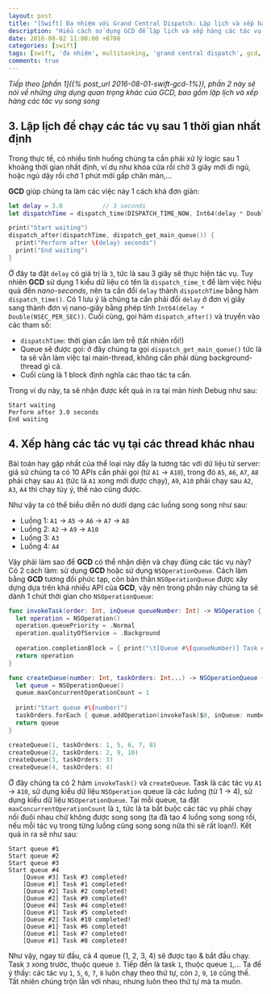 ```yaml
---
layout: post
title: "[Swift] Đa nhiệm với Grand Central Dispatch: Lập lịch và xếp hàng các tác vụ song song"
description: "Hiểu cách sử dụng GCD để lập lịch và xếp hàng các tác vụ song song trong Swift & iOS"
date: 2016-08-02 11:00:00 +0700
categories: [swift]
tags: [swift, 'đa nhiệm', multitasking, 'grand central dispatch', gcd, objective-c]
comments: true
---
```


*Tiếp theo [phần 1]({% post_url 2016-08-01-swift-gcd-1%}), phần 2 này sẽ nói về những ứng dụng quan trọng khác của GCD, bao gồm lập lịch và xếp hàng các tác vụ song song*

## 3. Lập lịch để chạy các tác vụ sau 1 thời gian nhất định ##

Trong thực tế, có nhiều tình huống chúng ta cần phải xử lý logic sau 1 khoảng thời gian nhất định, ví dụ như khóa cửa rồi chờ 3 giây mới đi ngủ, hoặc ngủ dậy rồi chờ 1 phút mới gấp chăn màn,...

**GCD** giúp chúng ta làm các việc này 1 cách khá đơn giản:

```swift
let delay = 3.0           // 3 seconds
let dispatchTime = dispatch_time(DISPATCH_TIME_NOW, Int64(delay * Double(NSEC_PER_SEC)))

print("Start waiting")
dispatch_after(dispatchTime, dispatch_get_main_queue()) { 
  print("Perform after \(delay) seconds")
  print("End waiting")
}
```

Ở đây ta đặt `delay` có giá trị là `3`, tức là sau 3 giây sẽ thực hiện tác vụ. Tuy nhiên **GCD** sử dụng 1 kiểu dữ liệu có tên là `dispatch_time_t` để làm việc hiệu quả đến *nano-seconds*, nên ta cần đổi `delay` thành `dispatchTime` bằng hàm `dispatch_time()`. Có 1 lưu ý là chúng ta cần phải đổi `delay` ở đơn vị giây sang thành đơn vị nano-giây bằng phép tính `Int64(delay * Double(NSEC_PER_SEC))`. Cuối cùng, gọi hàm `dispatch_after()` và truyền vào các tham số:

* `dispatchTime`: thời gian cần làm trễ (tất nhiên rồi!)
* Queue sẽ được gọi: ở đây chúng ta gọi `dispatch_get_main_queue()` tức là ta sẽ vẫn làm việc tại main-thread, không cần phải dùng background-thread gì cả.
* Cuối cùng là 1 block định nghĩa các thao tác ta cần.

Trong ví dụ này, ta sẽ nhận được kết quả in ra tại màn hình Debug như sau:

```
Start waiting
Perform after 3.0 seconds
End waiting
```

## 4. Xếp hàng các tác vụ tại các thread khác nhau ##

Bài toán hay gặp nhất của thể loại này đấy là tương tác với dữ liệu từ server: giả sử chúng ta có 10 APIs cần phải gọi (từ `A1` -> `A10`), trong đó `A5`, `A6`, `A7`, `A8` phải chạy sau `A1` (tức là `A1` xong mới được chạy), `A9`, `A10` phải chạy sau `A2`, `A3`, `A4` thì chạy tùy ý, thế nào cũng được.

Như vậy ta có thể biểu diễn nó dưới dạng các luồng song song như sau:

* Luồng 1: `A1` -> `A5` -> `A6` -> `A7` -> `A8`
* Luồng 2: `A2` -> `A9` -> `A10`
* Luồng 3: `A3`
* Luồng 4: `A4`

Vậy phải làm sao để **GCD** có thể nhận diện và chạy đúng các tác vụ này? Có 2 cách làm: sử dụng **GCD** hoặc sử dụng `NSOperationQueue`. Cách làm bằng **GCD** tương đối phức tạp, còn bản thân `NSOperationQueue` được xây dựng dựa trên khá nhiều API của **GCD**, vậy nên trong phần này chúng ta sẽ dành 1 chút thời gian cho `NSOperationQueue`:

```swift
func invokeTask(order: Int, inQueue queueNumber: Int) -> NSOperation {
  let operation = NSOperation()
  operation.queuePriority = .Normal
  operation.qualityOfService = .Background
  
  operation.completionBlock = { print("\t[Queue #\(queueNumber)] Task #\(order) completed!") }
  return operation
}

func createQueue(number: Int, taskOrders: Int...) -> NSOperationQueue {
  let queue = NSOperationQueue()
  queue.maxConcurrentOperationCount = 1
  
  print("Start queue #\(number)")
  taskOrders.forEach { queue.addOperation(invokeTask($0, inQueue: number)) }
  return queue
}

createQueue(1, taskOrders: 1, 5, 6, 7, 8)
createQueue(2, taskOrders: 2, 9, 10)
createQueue(3, taskOrders: 3)
createQueue(4, taskOrders: 4)
```

Ở đây chúng ta có 2 hàm `invokeTask()` và `createQueue`. Task là các tác vụ `A1` -> `A10`, sử dụng kiểu dữ liệu `NSOperation` queue là các luồng (từ 1 -> 4), sử dụng kiểu dữ liệu `NSOperationQueue`. Tại mỗi queue, ta đặt `maxConcurrentOperationCount` là `1`, tức là ta bắt buộc các tác vụ phải chạy nối đuôi nhau chứ không được song song (ta đã tạo 4 luồng song song rồi, nếu mỗi tác vụ trong từng luồng cũng song song nữa thì sẽ rất loạn!). Kết quả in ra sẽ như sau:

```
Start queue #1
Start queue #2
Start queue #3
Start queue #4
	[Queue #3] Task #3 completed!
	[Queue #1] Task #1 completed!
	[Queue #2] Task #2 completed!
	[Queue #2] Task #9 completed!
	[Queue #4] Task #4 completed!
	[Queue #1] Task #5 completed!
	[Queue #2] Task #10 completed!
	[Queue #1] Task #6 completed!
	[Queue #1] Task #7 completed!
	[Queue #1] Task #8 completed!
```

Như vậy, ngay từ đầu, cả 4 queue (1, 2, 3, 4) sẽ được tạo & bắt đầu chạy. Task `3` xong trước, thuộc queue `3`. Tiếp đến là task `1`, thuộc queue `1`,... Ta để ý thấy: các tác vụ `1`, `5`, `6`, `7`, `8` luôn chạy theo thứ tự, còn `2`, `9`, `10` cũng thế. Tất nhiên chúng trộn lẫn với nhau, nhưng luôn theo thứ tự mà ta muốn.
